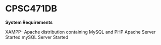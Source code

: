 # CPSC471DB

**System Requirements**

XAMPP- Apache distribution containing MySQL and PHP
Apache Server Started
mySQL Server Started
